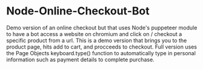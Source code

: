 # Node-Online-Checkout-Bot
Demo version of an online checkout but that uses Node's puppeteer module to have a bot access a website on chromium and click on / checkout a specific product from a url. This is a demo version that brings you to the product page, hits add to cart, and procceeds to checkout. Full version uses the Page Objects keyboard.type() function to automatically type in personal information such as payment details to complete purchase.
